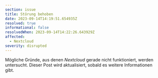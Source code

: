 ```yaml
---
section: issue
title: Störung behoben
date: 2023-09-14T14:19:51.654935Z
resolved: true
informational: false
resolvedWhen: 2023-09-14T14:22:26.643929Z
affected:
  - Nextcloud
severity: disrupted
---
```

Mögliche Gründe, aus denen *Nextcloud* gerade nicht funktioniert, werden untersucht. Dieser Post wird aktualisiert, sobald es weitere Informationen gibt.

        